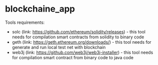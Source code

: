# blockchaine_app


Tools requirements:
- solc (link: https://github.com/ethereum/solidity/releases) - this tool needs for compilation smart contracts from solidity to binary code
- geth (link: https://geth.ethereum.org/downloads/) - this tool needs for generate and run local test net with blockchain
- web3j (link: https://github.com/web3j/web3j-installer) - this tool needs for compilation smart contract from binary code to java code

